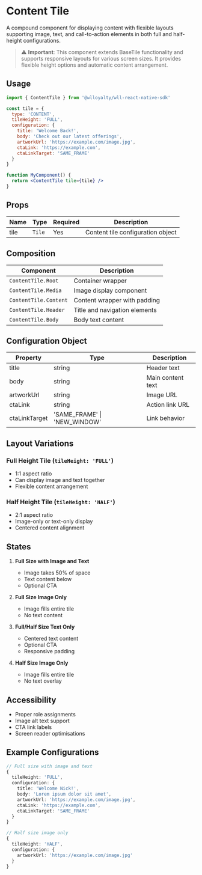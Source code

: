 # Content Tile

A compound component for displaying content with flexible layouts supporting image, text, and call-to-action elements in both full and half-height configurations.

> ⚠️ **Important**: This component extends BaseTile functionality and supports responsive layouts for various screen sizes. It provides flexible height options and automatic content arrangement.

## Usage

```jsx
import { ContentTile } from '@wlloyalty/wll-react-native-sdk'

const tile = {
  type: 'CONTENT',
  tileHeight: 'FULL',
  configuration: {
    title: 'Welcome Back!',
    body: 'Check out our latest offerings',
    artworkUrl: 'https://example.com/image.jpg',
    ctaLink: 'https://example.com',
    ctaLinkTarget: 'SAME_FRAME'
  }
}

function MyComponent() {
  return <ContentTile tile={tile} />
}
```

## Props

| Name | Type | Required | Description |
|------|------|----------|-------------|
| tile | `Tile` | Yes | Content tile configuration object |

## Composition

| Component | Description |
|-----------|-------------|
| `ContentTile.Root` | Container wrapper |
| `ContentTile.Media` | Image display component |
| `ContentTile.Content` | Content wrapper with padding |
| `ContentTile.Header` | Title and navigation elements |
| `ContentTile.Body` | Body text content |

## Configuration Object

| Property | Type | Description |
|----------|------|-------------|
| title | string | Header text |
| body | string | Main content text |
| artworkUrl | string | Image URL |
| ctaLink | string | Action link URL |
| ctaLinkTarget | 'SAME_FRAME' \| 'NEW_WINDOW' | Link behavior |

## Layout Variations

### Full Height Tile (`tileHeight: 'FULL'`)
- 1:1 aspect ratio
- Can display image and text together
- Flexible content arrangement

### Half Height Tile (`tileHeight: 'HALF'`)
- 2:1 aspect ratio
- Image-only or text-only display
- Centered content alignment

## States

1. **Full Size with Image and Text**
   - Image takes 50% of space
   - Text content below
   - Optional CTA

2. **Full Size Image Only**
   - Image fills entire tile
   - No text content

3. **Full/Half Size Text Only**
   - Centered text content
   - Optional CTA
   - Responsive padding

4. **Half Size Image Only**
   - Image fills entire tile
   - No text overlay

## Accessibility

- Proper role assignments
- Image alt text support
- CTA link labels
- Screen reader optimisations

## Example Configurations

```typescript
// Full size with image and text
{
  tileHeight: 'FULL',
  configuration: {
    title: 'Welcome Nick!',
    body: 'Lorem ipsum dolor sit amet',
    artworkUrl: 'https://example.com/image.jpg',
    ctaLink: 'https://example.com',
    ctaLinkTarget: 'SAME_FRAME'
  }
}

// Half size image only
{
  tileHeight: 'HALF',
  configuration: {
    artworkUrl: 'https://example.com/image.jpg'
  }
}
```